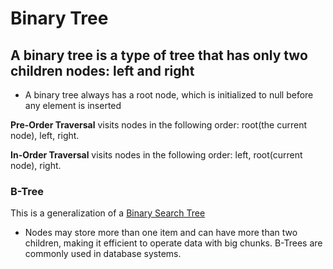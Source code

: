 # Binary Tree

## A binary tree is a type of tree that has only two children nodes: left and right

* A binary tree always has a root node, which is initialized to null before any element is inserted

**Pre-Order Traversal** visits nodes in the following order: root(the current node), left, right.

**In-Order Traversal** visits nodes in the following order: left, root(current node), right.

### B-Tree

This is a generalization of a [Binary Search Tree](../binary_search_tree/README.md)

* Nodes may store more than one item and can have more than two children, making it efficient to operate data with big chunks.  B-Trees are commonly used in database systems.

